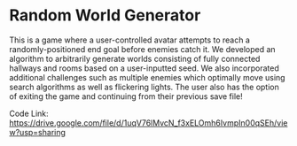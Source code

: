# Random World Generator

This is a game where a user-controlled avatar attempts to reach a randomly-positioned end goal before enemies catch it. We developed an algorithm to arbitrarily generate worlds consisting of fully connected hallways and rooms based on a user-inputted seed. We also incorporated additional challenges such as multiple enemies which optimally move using search algorithms as well as flickering lights. The user also has the option of exiting the game and continuing from their previous save file!

Code Link: https://drive.google.com/file/d/1uqV76lMvcN_f3xELOmh6IvmpIn00qSEh/view?usp=sharing
